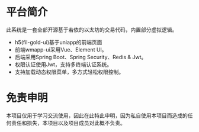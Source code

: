 # 平台简介

此系统是一套全部开源基于若依的以太坊的交易代码，内置部分虚拟逻辑。

- h5(fil-gold-ui)基于uniapp的前端页面
- 前端wmapp-ui采用Vue、Element UI。
- 后端采用Spring Boot、Spring Security、Redis & Jwt。
- 权限认证使用Jwt，支持多终端认证系统。
- 支持加载动态权限菜单，多方式轻松权限控制。


# 免责申明
本项目仅用于学习交流使用，因此在此特此申明，因为私自使用本项目而造成的任何责任和损失，本项目以及项目成员对此概不负责。